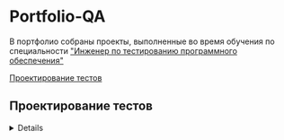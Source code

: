 # Portfolio-QA

В портфолио собраны проекты, выполненные во время обучения по специальности ["Инженер по тестированию программного обеспечения"](https://software-testing.ru/edu/3-online/331-qa-engineer#%D1%83%D1%81%D0%BB%D0%BE%D0%B2%D0%B8%D1%8F)

[Проектирование тестов](#test-design)<br>






## <a name="test-design" />Проектирование тестов

<details><summary>Нарисовать mindmap проекта</summary>
**Решение для проекта** [ДоДо Пицца](https://dodopizza.ru)

![Mindmap](https://ibb.co/WNZYJrK0)

[Ассоциативная карта в большом разрешении](https://ibb.co/WNZYJrK0)


</details>
